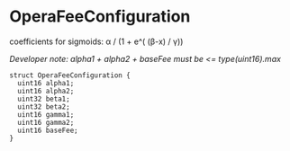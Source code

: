 # OperaFeeConfiguration

coefficients for sigmoids: α / (1 + e^( (β-x) / γ))

*Developer note: alpha1 + alpha2 + baseFee must be &lt;&#x3D; type(uint16).max*

```solidity
struct OperaFeeConfiguration {
  uint16 alpha1;
  uint16 alpha2;
  uint32 beta1;
  uint32 beta2;
  uint16 gamma1;
  uint16 gamma2;
  uint16 baseFee;
}
```
